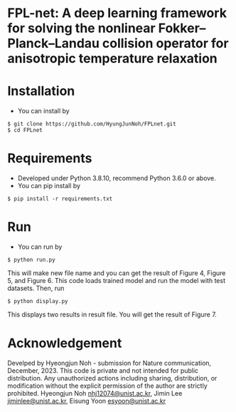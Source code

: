# FPL-net: A deep learning framework for solving the nonlinear Fokker–Planck–Landau collision operator for anisotropic temperature relaxation

# Installation
- You can install by
```
$ git clone https://github.com/HyungJunNoh/FPLnet.git
$ cd FPLnet
```

# Requirements
- Developed under Python 3.8.10, recommend Python 3.6.0 or above. 
- You can pip install by
```
$ pip install -r requirements.txt
```

# Run
- You can run by
```
$ python run.py
```
This will make new file name <result> and you can get the result of Figure 4, Figure 5, and Figure 6.
This code loads trained model and run the model with test datasets.
Then, run
```
$ python display.py
```
This displays two results in result file. You will get the result of Figure 7.

# Acknowledgement
 Develped by Hyeongjun Noh - submission for Nature communication, December, 2023.
 This code is private and not intended for public distribution. 
 Any unauthorized actions including sharing, distribution, or modification without the explicit permission of the author are strictly prohibited.
 Hyeongjun Noh nhj12074@unist.ac.kr, Jimin Lee jiminlee@unist.ac.kr, Eisung Yoon esyoon@unist.ac.kr

